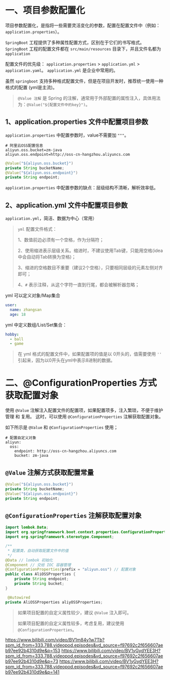 # 一、项目参数配置化
项目参数配置化，是指将一些需要灵活变化的参数，配置在配置文件中（例如：`application.properties`）。

`SpringBoot` 工程提供了多种属性配置方式，区别在于它们的书写格式。
`SpringBoot` 工程的配置文件都在 `src/main/resources` 目录下，并且文件名都为 `application`

 配置文件的优先级： `application.properties` > `application.yml` > `application.yaml`。
`application.yml` 是企业中常用的。

虽然 `springboot` 支持多种格式配置文件，但是在项目开发时，推荐统一使用一种格式的配置 (yml是主流)。


> `@Value 注解` 是 Spring 的注解，通常用于外部配置的属性注入，具体用法为：`@Value("${配置文件中的key}")`。

## 1、application.properties 文件中配置项目参数

`application.properties` 中配置参数时，value不需要加 `"""`。

```properties
# 阿里云OSS配置信息
aliyun.oss.bucket=zm-java
aliyun.oss.endpoint=http://oss-cn-hangzhou.aliyuncs.com
```

```java
@Value("${aliyun.oss.bucket}")
private String bucketName;
@Value("${aliyun.oss.endpoint}")
private String endpoint;
```
`application.properties` 中配置参数的缺点：层级结构不清晰，解析效率低。


## 2、application.yml 文件中配置项目参数

`application.yml`，简洁、数据为中心（常用）

> `yml` 配置文件格式： 
> 
> 1、数值前边必须有一个空格，作为分隔符；
> 
> 2、使用缩进表示层级关系。缩进时，不建议使用Tab键，只能用空格(idea中会自动将Tab转换为空格)；
> 
> 3、缩进的空格数目不重要（建议2个空格），只要相同层级的元素左侧对齐即可；
> 
> 4、`#` 表示注释，从这个字符一直到行尾，都会被解析器忽略；

yml 可以定义对象/Map集合
```yml
user:
  name: zhangsan
  age: 18
```

yml 中定义数组/List/Set集合：
```yml
hobby:
  - ball
  - game   
```
> 在 yml 格式的配置文件中，如果配置项的值是以 0开头的，值需要使用 `''` 引起来，因为以0开头在yml中表示8进制的数据。

# 二、@ConfigurationProperties 方式获取配置对象

使用 `@Value` 注解注入配置文件的配置项，如果配置项多，注入繁琐，不便于维护管理 和 复用。
这时，可以使用 `@ConfigurationProperties` 注解获取配置对象。

如下所示是 `@Value` 和 `@ConfigurationProperties` 使用；

```properties
# 配置自定义对象
aliyun:
  oss:
    endpoint: http://oss-cn-hangzhou.aliyuncs.com
    bucket: zm-java
```

## `@Value` 注解方式获取配置常量

```java
@Value("${aliyun.oss.bucket}")
private String bucketName;
@Value("${aliyun.oss.endpoint}")
private String endpoint;
```

## `@ConfigurationProperties` 注解获取配置对象

```java
import lombok.Data;
import org.springframework.boot.context.properties.ConfigurationProperties;
import org.springframework.stereotype.Component;

/**
 * 配置类，自动获取配置文件中的值
 */
@Data // lombok 初始化
@Component // 交给 IOC 容器管理
@ConfigurationProperties(prefix = "aliyun.oss") // 配置对象
public class AliOSSProperties {
    private String endpoint;
    private String bucket;
}
```

```java
 @Autowired
private AliOSSProperties aliyOSSProperties;
```

> 如果项目配置的自定义属性较少，建议 `@Value` 注入即可。
> 
> 如果项目配置的自定义属性较多，考虑复用，建议使用 `@ConfigurationProperties`。

<https://www.bilibili.com/video/BV1m84y1w7Tb?spm_id_from=333.788.videopod.episodes&vd_source=f97692c2f656607aeb97ee92b4310d9e&p=153>
<https://www.bilibili.com/video/BV1yGydYEE3H?spm_id_from=333.788.videopod.episodes&vd_source=f97692c2f656607aeb97ee92b4310d9e&p=73>
<https://www.bilibili.com/video/BV1yGydYEE3H?spm_id_from=333.788.videopod.episodes&vd_source=f97692c2f656607aeb97ee92b4310d9e&p=141>
